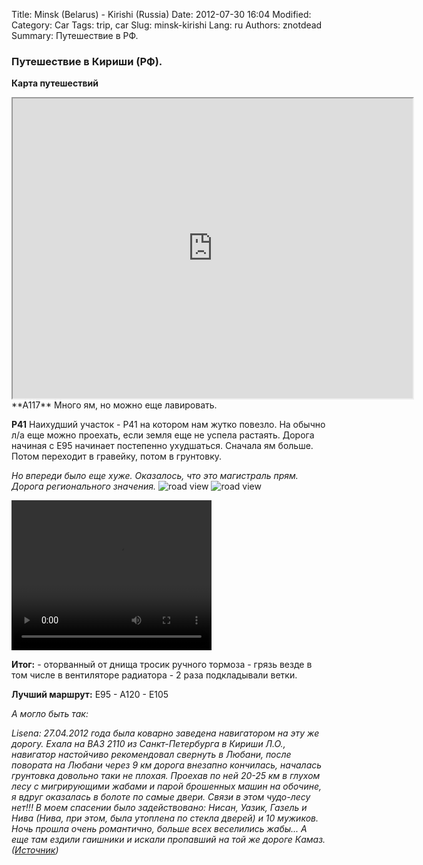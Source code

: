 Title: Minsk (Belarus) - Kirishi (Russia)
Date: 2012-07-30 16:04
Modified: 
Category: Car
Tags: trip, car
Slug: minsk-kirishi
Lang: ru
Authors: znotdead
Summary: Путешествие в РФ.

### Путешествие в Кириши (РФ).

**Карта путешествий**

<iframe src="https://mapsengine.google.com/map/embed?mid=zLClmVqlU_kM.kgOnnqEUfGXg" width="640" height="480"></iframe>
**А117**
Много ям, но можно еще лавировать.

**Р41**
Наихудший участок - Р41 на котором нам жутко повезло. На обычно л/а еще можно проехать, если земля еще не успела растаять. Дорога начиная с Е95 начинает постепенно ухудшаться. Сначала ям больше. Потом переходит в гравейку, потом в грунтовку.

*Но впереди было еще хуже. Оказалось, что это магистраль прям. Дорога регионального значения.*
![road view](static/img/cars/minsk-kirishi/IMAG0178.jpg)
![road view](static/img/cars/minsk-kirishi/IMAG0179.jpg)

<video width="320" height="240" controls>
  <source src="static/video/cars/minsk-kirishi/VIDEO0002.mp4" type="video/mp4">
Your browser does not support the video tag.
</video>

**Итог:** 
    - оторванный от днища тросик ручного тормоза
    - грязь везде в том числе в вентиляторе радиатора
    - 2 раза подкладывали ветки.

**Лучший маршрут:** E95 - A120 - E105

*А могло быть так:*

*Lisena: 27.04.2012 года была коварно заведена навигатором на эту же дорогу. Ехала на ВАЗ 2110 из Санкт-Петербурга в Кириши Л.О., навигатор настойчиво рекомендовал свернуть в Любани, после повората на Любани через 9 км дорога внезапно кончилась, началась грунтовка довольно таки не плохая. Проехав по ней 20-25 км в глухом лесу с мигрирующими жабами и парой брошенных машин на обочине, я вдруг оказалась в болоте по самые двери. Связи в этом чудо-лесу нет!!! В моем спасении было задействовано: Нисан, Уазик, Газель и Нива (Нива, при этом, была утоплена по стекла дверей) и 10 мужиков. Ночь прошла очень романтично, больше всех веселились жабы... А еще там ездили гаишники и искали пропавший на той же дороге Камаз. ([Источник](http://bash.im/quote/418165))*

